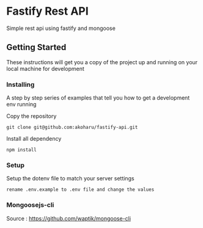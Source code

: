 # Fastify Rest API

Simple rest api using fastify and mongoose

## Getting Started

These instructions will get you a copy of the project up and running on your local machine for development

### Installing

A step by step series of examples that tell you how to get a development env running

Copy the repository

```
git clone git@github.com:akoharu/fastify-api.git
```

Install all dependency

```
npm install
```

### Setup

Setup the dotenv file to match your server settings

```
rename .env.example to .env file and change the values
```

### Mongoosejs-cli

Source : https://github.com/waptik/mongoose-cli
